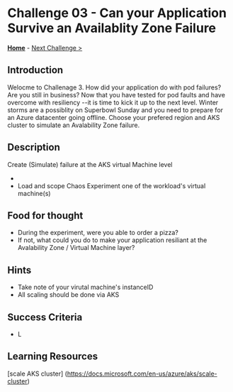 # Challenge 03 - Can your Application Survive an Availablity Zone Failure

**[Home](../README.md)** - [Next Challenge >](./Challenge-02.md)

## Introduction

Welocme to Challenage 3. How did your application do with pod failures? Are you still in business? Now that you have tested for pod faults and have overcome with resiliency --it is time to kick it up to the next level. Winter storms are a possiblity on Superbowl Sunday and you need to prepare for an Azure datacenter going offline. Choose your prefered region and AKS cluster to simulate an Avalability Zone failure. 
 

## Description

Create (Simulate) failure at the AKS virtual Machine level

- 
- Load and scope Chaos Experiment one of the workload's virtual machine(s) 

## Food for thought

- During the experiment, were you able to order a pizza? 
- If not, what could you do to make your application resiliant at the Avalability Zone / Virtual Machine layer? 

## Hints

-  Take note of your virutal machine's instanceID
-  All scaling should be done via AKS 

## Success Criteria

- L


## Learning Resources
[scale AKS cluster] (https://docs.microsoft.com/en-us/azure/aks/scale-cluster)

